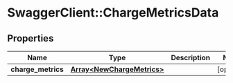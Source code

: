 # SwaggerClient::ChargeMetricsData

## Properties
Name | Type | Description | Notes
------------ | ------------- | ------------- | -------------
**charge_metrics** | [**Array&lt;NewChargeMetrics&gt;**](NewChargeMetrics.md) |  | [optional] 


